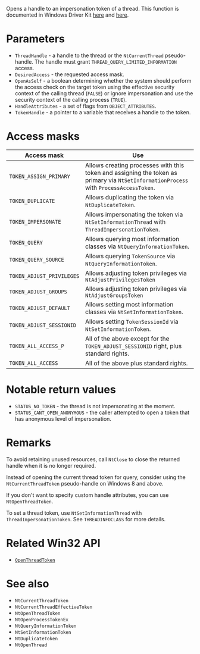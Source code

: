 Opens a handle to an impersonation token of a thread. This function is documented in Windows Driver Kit [here](https://learn.microsoft.com/en-us/windows-hardware/drivers/ddi/ntifs/nf-ntifs-ntopenthreadtokenex) and [here](https://learn.microsoft.com/en-us/windows-hardware/drivers/ddi/ntifs/nf-ntifs-zwopenthreadtokenex).

# Parameters
 - `ThreadHandle` - a handle to the thread or the `NtCurrentThread` pseudo-handle. The handle must grant `THREAD_QUERY_LIMITED_INFORMATION` access.
 - `DesiredAccess` - the requested access mask.
 - `OpenAsSelf` - a boolean determining whether the system should perform the access check on the target token using the effective security context of the calling thread (`FALSE`) or ignore impersonation and use the security context of the calling process (`TRUE`).
 - `HandleAttributes` - a set of flags from `OBJECT_ATTRIBUTES`.
 - `TokenHandle` - a pointer to a variable that receives a handle to the token.

# Access masks

Access mask               | Use
------------------------- | -----
`TOKEN_ASSIGN_PRIMARY`    | Allows creating processes with this token and assigning the token as primary via `NtSetInformationProcess` with `ProcessAccessToken`.
`TOKEN_DUPLICATE`         | Allows duplicating the token via `NtDuplicateToken`.
`TOKEN_IMPERSONATE`       | Allows impersonating the token via `NtSetInformationThread` with `ThreadImpersonationToken`.
`TOKEN_QUERY`             | Allows querying most information classes via `NtQueryInformationToken`.
`TOKEN_QUERY_SOURCE`      | Allows querying `TokenSource` via `NtQueryInformationToken`.
`TOKEN_ADJUST_PRIVILEGES` | Allows adjusting token privileges via `NtAdjustPrivilegesToken`
`TOKEN_ADJUST_GROUPS`     | Allows adjusting token privileges via `NtAdjustGroupsToken`
`TOKEN_ADJUST_DEFAULT`    | Allows setting most information classes via `NtSetInformationToken`.
`TOKEN_ADJUST_SESSIONID`  | Allows setting `TokenSessionId` via `NtSetInformationToken`.
`TOKEN_ALL_ACCESS_P`      | All of the above except for the `TOKEN_ADJUST_SESSIONID` right, plus standard rights.
`TOKEN_ALL_ACCESS`        | All of the above plus standard rights.

# Notable return values
 - `STATUS_NO_TOKEN` - the thread is not impersonating at the moment.
 - `STATUS_CANT_OPEN_ANONYMOUS` - the caller attempted to open a token that has anonymous level of impersonation.

# Remarks
To avoid retaining unused resources, call `NtClose` to close the returned handle when it is no longer required.

Instead of opening the current thread token for query, consider using the `NtCurrentThreadToken` pseudo-handle on Windows 8 and above.

If you don't want to specify custom handle attributes, you can use `NtOpenThreadToken`.

To set a thread token, use `NtSetInformationThread` with `ThreadImpersonationToken`. See `THREADINFOCLASS` for more details.

# Related Win32 API
 - [`OpenThreadToken`](https://learn.microsoft.com/en-us/windows/win32/api/processthreadsapi/nf-processthreadsapi-openthreadtoken)

# See also
 - `NtCurrentThreadToken`
 - `NtCurrentThreadEffectiveToken`
 - `NtOpenThreadToken`
 - `NtOpenProcessTokenEx`
 - `NtQueryInformationToken`
 - `NtSetInformationToken`
 - `NtDuplicateToken`
 - `NtOpenThread`
